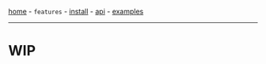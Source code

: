 [home](./index.html) - `features` - [install](./install.html) - [api](./api.html) - [examples](./examples.html)

--------

# WIP